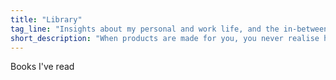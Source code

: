 ```yaml
---
title: "Library"
tag_line: "Insights about my personal and work life, and the in-betweens Library"
short_description: "When products are made for you, you never realise how their design can be exclusionary towards people of color."
---
```


Books I've read
